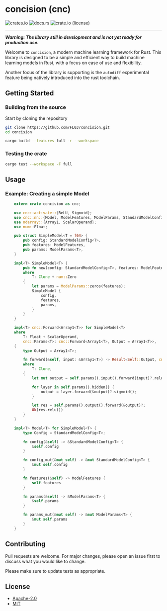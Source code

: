 # concision (cnc)

![crates.io](https://img.shields.io/crates/v/concision?logo=rust&style=for-the-badge)
![docs.rs](https://img.shields.io/docsrs/concision?style=for-the-badge&logo=rust)
![crate.io (license)](https://img.shields.io/crates/l/concision?logo=rust&style=for-the-badge)

***

_**Warning: The library still in development and is not yet ready for production use.**_

Welcome to `concision`, a modern machine learning framework for Rust. This library is designed to be a simple and efficient way to build machine learning models in Rust, with a focus on ease of use and flexibility.

Another focus of the library is supporting is the `autodiff` experimental feature being natively introduced into the rust toolchain.

## Getting Started

### Building from the source

Start by cloning the repository

```bash
git clone https://github.com/FL03/concision.git
cd concision
```

```bash
cargo build --features full -r --workspace
```

### Testing the crate

```bash
cargo test --workspace -F full
```

## Usage

### Example: Creating a simple Model

```rust
    extern crate concision as cnc;

    use cnc::activate::{ReLU, Sigmoid};
    use cnc::nn::{Model, ModelFeatures, ModelParams, StandardModelConfig};
    use ndarray::{Array1, ScalarOperand};
    use num::Float;

    pub struct SimpleModel<T = f64> {
        pub config: StandardModelConfig<T>,
        pub features: ModelFeatures,
        pub params: ModelParams<T>,
    }

    impl<T> SimpleModel<T> {
        pub fn new(config: StandardModelConfig<T>, features: ModelFeatures) -> Self 
        where 
            T: Clone + num::Zero
        {
            let params = ModelParams::zeros(features);
            SimpleModel {
                config,
                features,
                params,
            }
        }
    }

    impl<T> cnc::Forward<Array1<T>> for SimpleModel<T>
    where
        T: Float + ScalarOperand,
        cnc::Params<T>: cnc::Forward<Array1<T>, Output = Array1<T>>,
    {
        type Output = Array1<T>;

        fn forward(&self, input: &Array1<T>) -> Result<Self::Output, cnc::Error>
        where
            T: Clone,
        {
            let mut output = self.params().input().forward(input)?.relu();

            for layer in self.params().hidden() {
                output = layer.forward(&output)?.sigmoid();
            }

            let res = self.params().output().forward(&output)?;
            Ok(res.relu())
        }
    }

    impl<T> Model<T> for SimpleModel<T> {
        type Config = StandardModelConfig<T>;

        fn config(&self) -> &StandardModelConfig<T> {
            &self.config
        }

        fn config_mut(&mut self) -> &mut StandardModelConfig<T> {
            &mut self.config
        }

        fn features(&self) -> ModelFeatures {
            self.features
        }

        fn params(&self) -> &ModelParams<T> {
            &self.params
        }

        fn params_mut(&mut self) -> &mut ModelParams<T> {
            &mut self.params
        }
    }
```

## Contributing

Pull requests are welcome. For major changes, please open an issue first
to discuss what you would like to change.

Please make sure to update tests as appropriate.

## License

* [Apache-2.0](https://choosealicense.com/licenses/apache-2.0/)
* [MIT](https://choosealicense.com/licenses/mit/)
